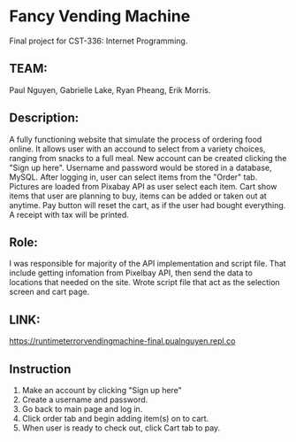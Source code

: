 # Fancy Vending Machine
Final project for CST-336: Internet Programming.


## TEAM: 
Paul Nguyen, Gabrielle Lake, Ryan Pheang, Erik Morris.


## Description:
A fully functioning website that simulate the process of ordering food online. It allows user with an accound to select from a variety choices, ranging from snacks to a full meal.
New account can be created clicking the "Sign up here". Username and password would be stored in a database, MySQL. After logging in, user can 
select items from the "Order" tab. Pictures are loaded from Pixabay API as user select each item. Cart show items that user are planning to buy,
items can be added or taken out at anytime. Pay button will reset the cart, as if the user had bought everything. A receipt with tax will be printed.

## Role:
I was responsible for majority of the API implementation and script file. That include getting infomation from Pixelbay API, then send the data to
locations that needed on the site. Wrote script file that act as the selection screen and cart page.


## LINK:
https://runtimeterrorvendingmachine-final.pualnguyen.repl.co


## Instruction
1. Make an account by clicking "Sign up here"
2. Create a username and password.
3. Go back to main page and log in.
4. Click order tab and begin adding item(s) on to cart.
5. When user is ready to check out, click Cart tab to pay.
